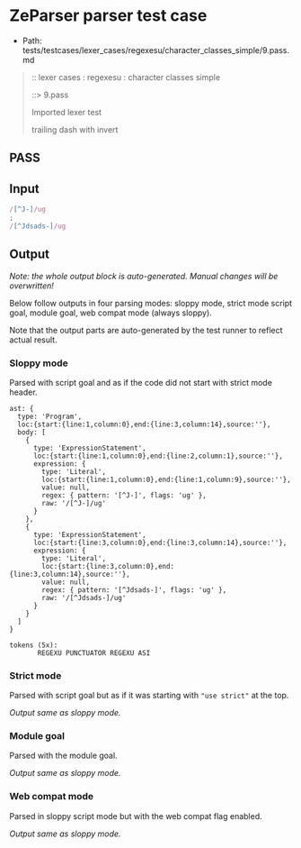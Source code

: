 # ZeParser parser test case

- Path: tests/testcases/lexer_cases/regexesu/character_classes_simple/9.pass.md

> :: lexer cases : regexesu : character classes simple
>
> ::> 9.pass
>
> Imported lexer test
>
> trailing dash with invert

## PASS

## Input

`````js
/[^J-]/ug
;
/[^Jdsads-]/ug
`````

## Output

_Note: the whole output block is auto-generated. Manual changes will be overwritten!_

Below follow outputs in four parsing modes: sloppy mode, strict mode script goal, module goal, web compat mode (always sloppy).

Note that the output parts are auto-generated by the test runner to reflect actual result.

### Sloppy mode

Parsed with script goal and as if the code did not start with strict mode header.

`````
ast: {
  type: 'Program',
  loc:{start:{line:1,column:0},end:{line:3,column:14},source:''},
  body: [
    {
      type: 'ExpressionStatement',
      loc:{start:{line:1,column:0},end:{line:2,column:1},source:''},
      expression: {
        type: 'Literal',
        loc:{start:{line:1,column:0},end:{line:1,column:9},source:''},
        value: null,
        regex: { pattern: '[^J-]', flags: 'ug' },
        raw: '/[^J-]/ug'
      }
    },
    {
      type: 'ExpressionStatement',
      loc:{start:{line:3,column:0},end:{line:3,column:14},source:''},
      expression: {
        type: 'Literal',
        loc:{start:{line:3,column:0},end:{line:3,column:14},source:''},
        value: null,
        regex: { pattern: '[^Jdsads-]', flags: 'ug' },
        raw: '/[^Jdsads-]/ug'
      }
    }
  ]
}

tokens (5x):
       REGEXU PUNCTUATOR REGEXU ASI
`````

### Strict mode

Parsed with script goal but as if it was starting with `"use strict"` at the top.

_Output same as sloppy mode._

### Module goal

Parsed with the module goal.

_Output same as sloppy mode._

### Web compat mode

Parsed in sloppy script mode but with the web compat flag enabled.

_Output same as sloppy mode._
